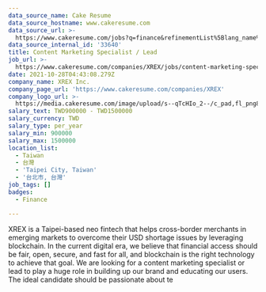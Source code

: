 ```yaml
---
data_source_name: Cake Resume
data_source_hostname: www.cakeresume.com
data_source_url: >-
  https://www.cakeresume.com/jobs?q=finance&refinementList%5Blang_name%5D%5B0%5D=English&refinementList%5Bsalary_type%5D=per_year&range%5Bsalary_range%5D%5Bmin%5D=1000000&page=3
data_source_internal_id: '33640'
title: Content Marketing Specialist / Lead
job_url: >-
  https://www.cakeresume.com/companies/XREX/jobs/content-marketing-specialist-lead
date: 2021-10-28T04:43:08.279Z
company_name: XREX Inc.
company_page_url: 'https://www.cakeresume.com/companies/XREX'
company_logo_url: >-
  https://media.cakeresume.com/image/upload/s--qTcHIo_2--/c_pad,fl_png8,h_200,w_200/v1645695747/z4gavek3c9rsgphbrywd.png
salary_text: TWD900000 - TWD1500000
salary_currency: TWD
salary_type: per_year
salary_min: 900000
salary_max: 1500000
location_list:
  - Taiwan
  - 台灣
  - 'Taipei City, Taiwan'
  - '台北市, 台灣'
job_tags: []
badges:
  - Finance

---
```


XREX is a Taipei-based neo fintech that helps cross-border merchants in emerging markets to overcome their USD shortage issues by leveraging blockchain. In the current digital era, we believe that financial access should be fair, open, secure, and fast for all, and blockchain is the right technology to achieve that goal. We are looking for a content marketing specialist or lead to play a huge role in building up our brand and educating our users. The ideal candidate should be passionate about te